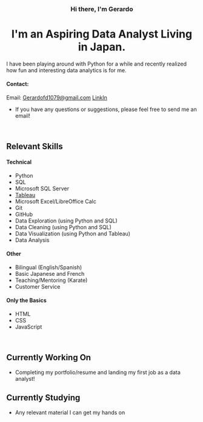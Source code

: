 <h3 align="center">
Hi there, I'm Gerardo
</h3>

<h1 align="center">
I'm an Aspiring Data Analyst Living in Japan.
</h1>

I have been playing around with Python for a while and recently realized how fun and interesting data analytics is for me.

#### Contact:
Email: Gerardofd1079@gmail.com
[LinkIn](https://www.linkedin.com/in/gerardo-fernandez/)
- If you have any questions or suggestions, please feel free to send me an email!

</br>

## Relevant Skills

#### Technical
- Python
- SQL
- Microsoft SQL Server
- [Tableau](https://public.tableau.com/views/COVIDInfectionsDeathsDashboard/Dashboard1?:language=en-US&:display_count=n&:origin=viz_share_link)
- Microsoft Excel/LibreOffice Calc
- Git
- GitHub
- Data Exploration (using Python and SQL)
- Data Cleaning (using Python and SQL)
- Data Visualization (using Python and Tableau)
- Data Analysis

#### Other
- Bilingual (English/Spanish)
- Basic Japanese and French
- Teaching/Mentoring (Karate)
- Customer Service

#### Only the Basics
- HTML
- CSS
- JavaScript

</br>

## Currently Working On
- Completing my portfolio/resume and landing my first job as a data analyst!

## Currently Studying
- Any relevant material I can get my hands on
